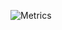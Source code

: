 ![Metrics](https://metrics.lecoq.io/Cinarss?template=classic&isocalendar=1&stars=1&base.indepth=false&base.hireable=false&isocalendar.duration=half-year&stars.limit=4&config.timezone=Europe%2FIstanbul)
